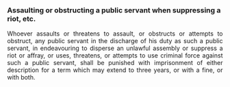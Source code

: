 ### Assaulting or obstructing a public servant when suppressing a riot, etc.
<div style="text-align: justify">

Whoever assaults or threatens to assault, or obstructs or attempts to obstruct, any public servant in the discharge of his duty as such a public servant, in endeavouring to disperse an unlawful assembly or suppress a riot or affray, or uses, threatens, or attempts to use criminal force against such a public servant, shall be punished with imprisonment of either description for a term which may extend to three years, or with a fine, or with both.

</div>
